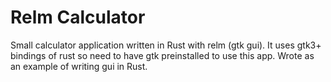 # Relm Calculator

Small calculator application written in Rust with relm (gtk gui). It uses gtk3+ bindings of rust so need to have gtk preinstalled to use this app. Wrote as an example of writing gui in Rust.
